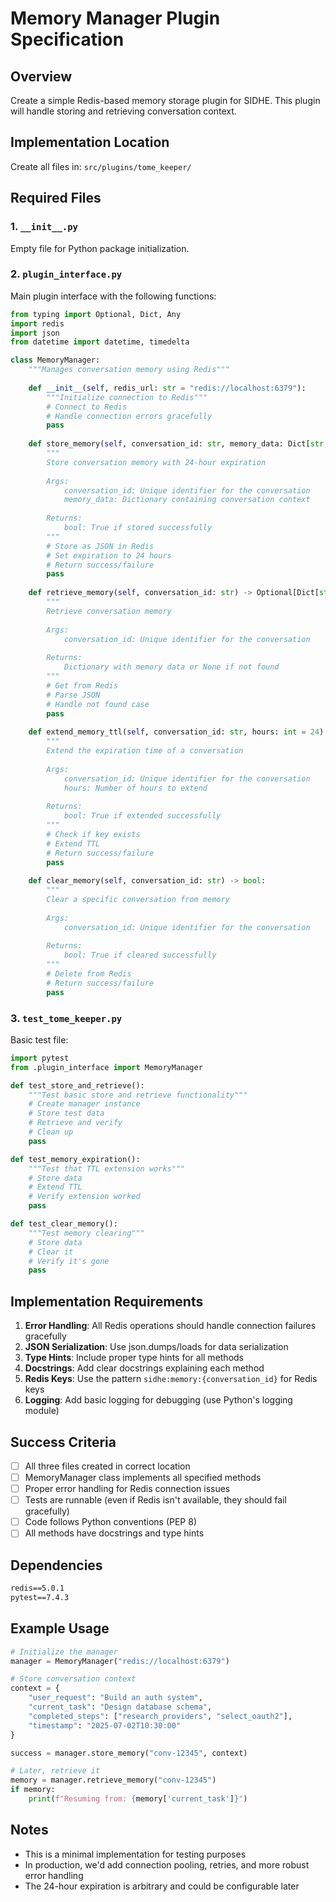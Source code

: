 # Memory Manager Plugin Specification

## Overview
Create a simple Redis-based memory storage plugin for SIDHE. This plugin will handle storing and retrieving conversation context.

## Implementation Location
Create all files in: `src/plugins/tome_keeper/`

## Required Files

### 1. `__init__.py`
Empty file for Python package initialization.

### 2. `plugin_interface.py`
Main plugin interface with the following functions:

```python
from typing import Optional, Dict, Any
import redis
import json
from datetime import datetime, timedelta

class MemoryManager:
    """Manages conversation memory using Redis"""
    
    def __init__(self, redis_url: str = "redis://localhost:6379"):
        """Initialize connection to Redis"""
        # Connect to Redis
        # Handle connection errors gracefully
        pass
    
    def store_memory(self, conversation_id: str, memory_data: Dict[str, Any]) -> bool:
        """
        Store conversation memory with 24-hour expiration
        
        Args:
            conversation_id: Unique identifier for the conversation
            memory_data: Dictionary containing conversation context
            
        Returns:
            bool: True if stored successfully
        """
        # Store as JSON in Redis
        # Set expiration to 24 hours
        # Return success/failure
        pass
    
    def retrieve_memory(self, conversation_id: str) -> Optional[Dict[str, Any]]:
        """
        Retrieve conversation memory
        
        Args:
            conversation_id: Unique identifier for the conversation
            
        Returns:
            Dictionary with memory data or None if not found
        """
        # Get from Redis
        # Parse JSON
        # Handle not found case
        pass
    
    def extend_memory_ttl(self, conversation_id: str, hours: int = 24) -> bool:
        """
        Extend the expiration time of a conversation
        
        Args:
            conversation_id: Unique identifier for the conversation
            hours: Number of hours to extend
            
        Returns:
            bool: True if extended successfully
        """
        # Check if key exists
        # Extend TTL
        # Return success/failure
        pass
    
    def clear_memory(self, conversation_id: str) -> bool:
        """
        Clear a specific conversation from memory
        
        Args:
            conversation_id: Unique identifier for the conversation
            
        Returns:
            bool: True if cleared successfully
        """
        # Delete from Redis
        # Return success/failure
        pass
```

### 3. `test_tome_keeper.py`
Basic test file:

```python
import pytest
from .plugin_interface import MemoryManager

def test_store_and_retrieve():
    """Test basic store and retrieve functionality"""
    # Create manager instance
    # Store test data
    # Retrieve and verify
    # Clean up
    pass

def test_memory_expiration():
    """Test that TTL extension works"""
    # Store data
    # Extend TTL
    # Verify extension worked
    pass

def test_clear_memory():
    """Test memory clearing"""
    # Store data
    # Clear it
    # Verify it's gone
    pass
```

## Implementation Requirements

1. **Error Handling**: All Redis operations should handle connection failures gracefully
2. **JSON Serialization**: Use json.dumps/loads for data serialization
3. **Type Hints**: Include proper type hints for all methods
4. **Docstrings**: Add clear docstrings explaining each method
5. **Redis Keys**: Use the pattern `sidhe:memory:{conversation_id}` for Redis keys
6. **Logging**: Add basic logging for debugging (use Python's logging module)

## Success Criteria

- [ ] All three files created in correct location
- [ ] MemoryManager class implements all specified methods
- [ ] Proper error handling for Redis connection issues
- [ ] Tests are runnable (even if Redis isn't available, they should fail gracefully)
- [ ] Code follows Python conventions (PEP 8)
- [ ] All methods have docstrings and type hints

## Dependencies

```txt
redis==5.0.1
pytest==7.4.3
```

## Example Usage

```python
# Initialize the manager
manager = MemoryManager("redis://localhost:6379")

# Store conversation context
context = {
    "user_request": "Build an auth system",
    "current_task": "Design database schema",
    "completed_steps": ["research_providers", "select_oauth2"],
    "timestamp": "2025-07-02T10:30:00"
}

success = manager.store_memory("conv-12345", context)

# Later, retrieve it
memory = manager.retrieve_memory("conv-12345")
if memory:
    print(f"Resuming from: {memory['current_task']}")
```

## Notes
- This is a minimal implementation for testing purposes
- In production, we'd add connection pooling, retries, and more robust error handling
- The 24-hour expiration is arbitrary and could be configurable later
